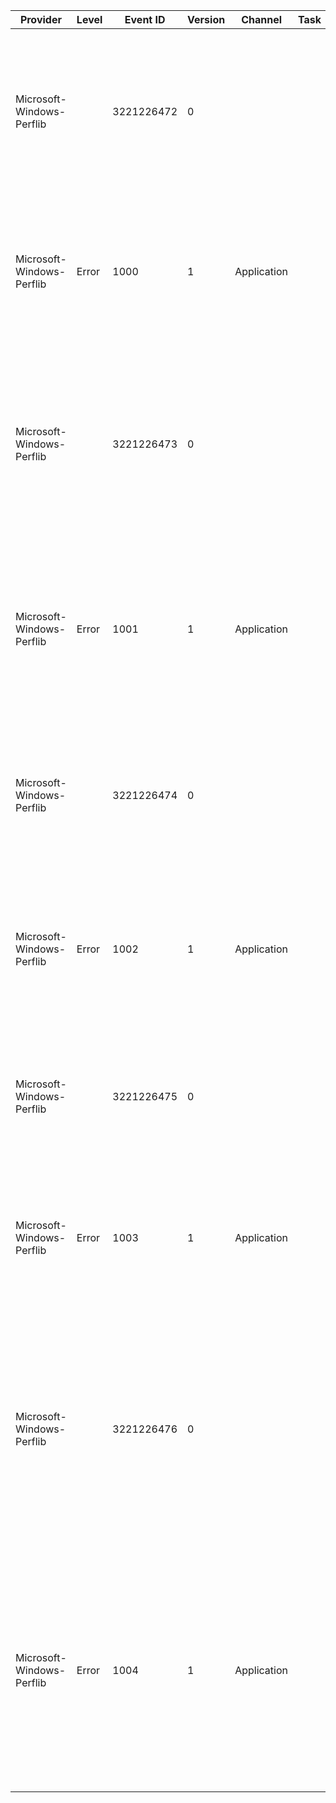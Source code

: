 Provider                   |  Level  |  Event ID    |  Version  |  Channel      |  Task  |  Opcode  |  Keyword  |  Message
---------------------------|---------|--------------|-----------|---------------|--------|----------|-----------|-------------------------------------------------------------------------------------------------------------------------------------------------------------------------------------------------------------------------------------------------------------------------------------------------------------------------------------------------------------------
Microsoft-Windows-Perflib  |         |  3221226472  |  0        |               |        |          |           |  Access to performance data was denied to user "{param1}" (value from GetUserName() for the running thread) as attempted from module "{param2}" (value from GetModuleFileName() for the binary that issued the query).
Microsoft-Windows-Perflib  |  Error  |  1000        |  1        |  Application  |        |          |           |  Access to performance data was denied to user "{User}" (value from GetUserName() for the running thread) as attempted from module "{Module}" (value from GetModuleFileName() for the binary that issued the query).
Microsoft-Windows-Perflib  |         |  3221226473  |  0        |               |        |          |           |  The Collect procedure in Extensible Counter DLL "{param1}" for the "{param2}" service returned buffer size {__binLength}; which is larger than the space available. The performance data returned by the counter DLL will not be returned in the Perf Data Block.
Microsoft-Windows-Perflib  |  Error  |  1001        |  1        |  Application  |        |          |           |  The Collect procedure in Extensible Counter DLL "{Library}" for the "{Service}" service returned buffer size {Size}; which is larger than the space available. The performance data returned by the counter DLL will not be returned in the Perf Data Block.
Microsoft-Windows-Perflib  |         |  3221226474  |  0        |               |        |          |           |  A Guard Page was modified by a Collect procedure in Extensible Counter DLL "{param1}" for the "{param2}" service. The performance data returned by the counter DLL will not be returned in the Perf Data Block.
Microsoft-Windows-Perflib  |  Error  |  1002        |  1        |  Application  |        |          |           |  A Guard Page was modified by a Collect procedure in Extensible Counter DLL "{Library}" for the "{Service}" service. The performance data returned by the counter DLL will not be returned in the Perf Data Block.
Microsoft-Windows-Perflib  |         |  3221226475  |  0        |               |        |          |           |  The Extensible Counter DLL "{param1}" for the "{param2}" service returned an incorrect object length. The sum of the {__binLength} object lengths returned did not match the size of the buffer returned.
Microsoft-Windows-Perflib  |  Error  |  1003        |  1        |  Application  |        |          |           |  The Extensible Counter DLL "{Library}" for the "{Service}" service returned an incorrect object length. The sum of the {ObjectCount} object lengths returned did not match the size of the buffer returned.
Microsoft-Windows-Perflib  |         |  3221226476  |  0        |               |        |          |           |  The Extensible Counter DLL "{param1}" for the "{param2}" service returned an incorrect instance length for the object with title index {__binLength}. The sum of the instance lengths plus the object definition structures did not match the size of the object. The performance data returned by the counter DLL will not be returned in the Perf Data Block.
Microsoft-Windows-Perflib  |  Error  |  1004        |  1        |  Application  |        |          |           |  The Extensible Counter DLL "{Library}" for the "{Service}" service returned an incorrect instance length for the object with title index {ObjectIndex}. The sum of the instance lengths plus the object definition structures did not match the size of the object. The performance data returned by the counter DLL will not be returned in the Perf Data Block.